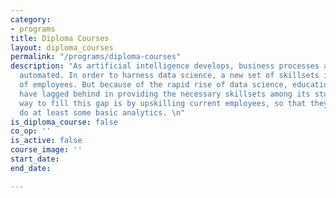 ```yaml
---
category:
- programs
title: Diploma Courses
layout: diploma_courses
permalink: "/programs/diploma-courses"
description: "As artificial intelligence develops, business processes are also increasingly
  automated. In order to harness data science, a new set of skillsets is required
  of employees. But because of the rapid rise of data science, education institutions
  have lagged behind in providing the necessary skillsets among its students. A quick
  way to fill this gap is by upskilling current employees, so that they are able to
  do at least some basic analytics. \n"
is_diploma_course: false
co_op: ''
is_active: false
course_image: ''
start_date: 
end_date: 

---
```

